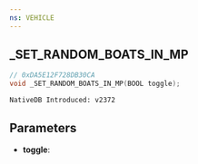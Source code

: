 ```yaml
---
ns: VEHICLE
---
```

## _SET_RANDOM_BOATS_IN_MP

```c
// 0xDA5E12F728DB30CA
void _SET_RANDOM_BOATS_IN_MP(BOOL toggle);
```

```
NativeDB Introduced: v2372
```

## Parameters
* **toggle**:
